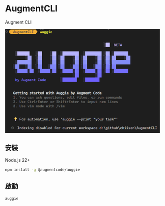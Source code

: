 # AugmentCLI
Augment CLI

![Auggie](/images/Auggie.png)

## 安裝
Node.js 22+
```bash
npm install -g @augmentcode/auggie
```

## 啟動
```bash
auggie
```

